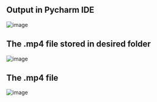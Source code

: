 
## Output in Pycharm IDE

![image](https://github.com/deva-246/Youtube-Video-Downloader-Using-Python/assets/75877347/82dc92a7-cb5c-4235-b93c-c8b110fa94e2)

## The .mp4 file stored in desired folder

![image](https://github.com/deva-246/Youtube-Video-Downloader-Using-Python/assets/75877347/e5c9c6f6-f3ab-4af7-9501-8de26cdef134)

## The .mp4 file

![image](https://github.com/deva-246/Youtube-Video-Downloader-Using-Python/assets/75877347/aa0559a9-32d9-4113-9dae-af41d21b831d)



